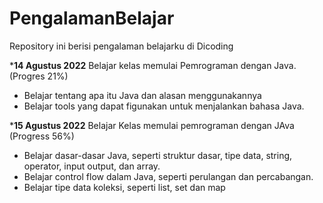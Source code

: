 # PengalamanBelajar
Repository ini berisi pengalaman belajarku di Dicoding

***14 Agustus 2022**
Belajar kelas memulai Pemrograman dengan Java. (Progres 21%)
  * Belajar tentang apa itu Java dan alasan menggunakannya
  * Belajar tools yang dapat figunakan untuk menjalankan bahasa Java.

***15 Agustus 2022**
Belajar Kelas memulai pemrograman dengan JAva (Progress 56%)
  * Belajar dasar-dasar Java, seperti struktur dasar, tipe data, string, operator, input output, dan array.
  * Belajar control flow dalam Java, seperti perulangan dan percabangan.
  * Belajar tipe data koleksi, seperti list, set dan map
